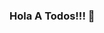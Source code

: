 ### Hola A Todos!!! 👋

<!--
**tatevalenz/tatevalenz** is a ✨ _special_ ✨ repository because its `README.md` (this file) appears on your GitHub profile.


Skills:
![Java] (https://img.shields.io/badge/java-fd7e14?style=for-the-badge&logo=java)
